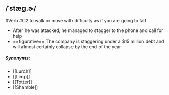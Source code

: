 ## /ˈstæɡ.ɚ/ 
#Verb
#C2
to walk or move with difficulty as if you are going to fall

- After he was attacked, he managed to stagger to the phone and call for help
- ==figurative== The company is staggering under a $15 million debt and will almost certainly collapse by the end of the year 

##### Synonyms:
- [[Lurch]]
- [[Limp]]
- [[Totter]]
- [[Shamble]]